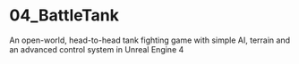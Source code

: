 # 04_BattleTank
An open-world, head-to-head tank fighting game with simple AI, terrain and an advanced control system in Unreal Engine 4
